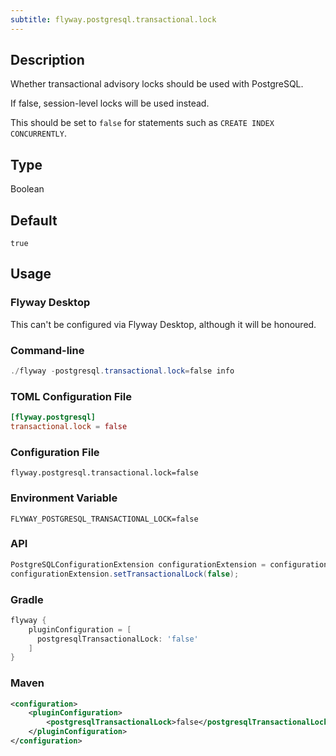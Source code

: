 ```yaml
---
subtitle: flyway.postgresql.transactional.lock
---
```


## Description

Whether transactional advisory locks should be used with PostgreSQL.

If false, session-level locks will be used instead.

This should be set to `false` for statements such as `CREATE INDEX CONCURRENTLY`.

## Type

Boolean

## Default

`true`

## Usage

### Flyway Desktop

This can't be configured via Flyway Desktop, although it will be honoured.

### Command-line

```powershell
./flyway -postgresql.transactional.lock=false info
```

### TOML Configuration File

```toml
[flyway.postgresql]
transactional.lock = false
```

### Configuration File

```properties
flyway.postgresql.transactional.lock=false
```

### Environment Variable

```properties
FLYWAY_POSTGRESQL_TRANSACTIONAL_LOCK=false
```

### API

```java
PostgreSQLConfigurationExtension configurationExtension = configuration.getConfigurationExtension(PostgreSQLConfigurationExtension.class);
configurationExtension.setTransactionalLock(false);
```

### Gradle

```groovy
flyway {
    pluginConfiguration = [
      postgresqlTransactionalLock: 'false'
    ]
}
```

### Maven

```xml
<configuration>
    <pluginConfiguration>
        <postgresqlTransactionalLock>false</postgresqlTransactionalLock>
    </pluginConfiguration>
</configuration>
```
